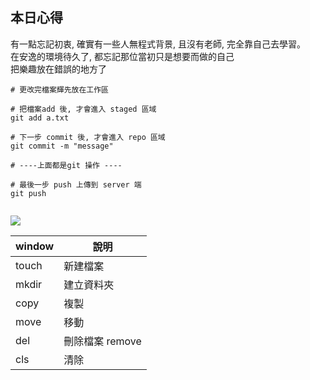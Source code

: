 ## 本日心得   
有一點忘記初衷, 確實有一些人無程式背景, 且沒有老師, 完全靠自己去學習。   
在安逸的環境待久了, 都忘記那位當初只是想要而做的自己   
把樂趣放在錯誤的地方了   

```
# 更改完檔案輝先放在工作區

# 把檔案add 後, 才會進入 staged 區域   
git add a.txt

# 下一步 commit 後, 才會進入 repo 區域
git commit -m "message"

# ----上面都是git 操作 ----

# 最後一步 push 上傳到 server 端   
git push 


```

![](https://i.imgur.com/iYbhwu4.png)

| window | 說明 |
| -----|------|
| touch | 新建檔案 |
| mkdir | 建立資料夾 |
| copy | 複製 |
| move | 移動 |
| del | 刪除檔案 remove |
| cls | 清除 |


